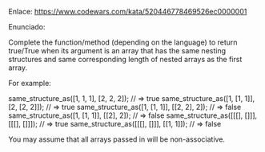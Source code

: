 Enlace: https://www.codewars.com/kata/520446778469526ec0000001

Enunciado:

Complete the function/method (depending on the language) to return true/True when its argument is an array that has the same nesting structures and same corresponding length of nested arrays as the first array.

For example:

same_structure_as([1, 1, 1], [2, 2, 2]); // => true
same_structure_as([1, [1, 1]], [2, [2, 2]]); // => true
same_structure_as([1, [1, 1]], [[2, 2], 2]); // => false
same_structure_as([1, [1, 1]], [[2], 2]); // => false
same_structure_as([[[], []]], [[[], []]]); // => true
same_structure_as([[[], []]], [[1, 1]]); // => false

You may assume that all arrays passed in will be non-associative.